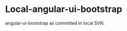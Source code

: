 Local-angular-ui-bootstrap
==========================

angular-ui-bootstrap as committed in local SVN.

